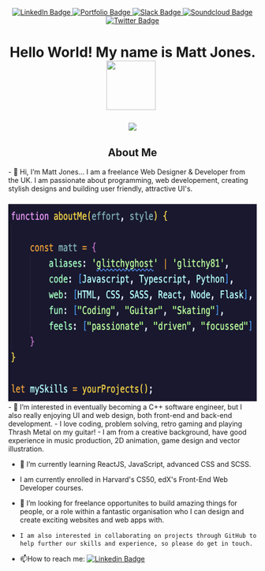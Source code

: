 <!-- Custom profile -->

<!-- Readme top-->
<a name="readme-top"></a>

<!-- badges -->
<div id="badges" align="center">
 <a href="https://www.linkedin.com/in/matt-jones-zx81/">
  <img src="https://img.shields.io/badge/LinkedIn-blue?style=for-the-badge&logo=linkedin&logoColor=white" alt="LinkedIn Badge"/>
 </a>
 <a href="https://matt-jones-developer.github.io/i-am-developer-bootstrap-edition/">
  <img src="https://img.shields.io/badge/top%20repos-portfolio-brightgreen?style=for-the-badge&logo=Portfolio&logoColor=white" alt="Portfolio Badge"/>
 </a>
 <a href="https://ukvirtfept112-wi02517.slack.com/archives/C04DMB7BK0B">
  <img src="https://img.shields.io/badge/slack-group-yellow?style=for-the-badge&logo=slack&logoColor=white" alt="Slack Badge"/>
 </a>
 <a href="https://soundcloud.com/sampledat/sets/glitchys-dancehall-in-the-fine?si=ee679385a84c4479b4219273c70a548c&utm_source=clipboard&utm_medium=text&utm_campaign=social_sharing">
  <img src="https://img.shields.io/badge/soundcloud-music-orange?style=for-the-badge&logo=soundcloud&logoColor=white" alt="Soundcloud Badge"/>
 </a>
 <a href="https://twitter.com/glitchy81_dev">
  <img src="https://img.shields.io/badge/Twitter-blue?style=for-the-badge&logo=twitter&logoColor=white" alt="Twitter Badge"/>
 </a>
</div>

<!-- Profile header -->

<!-- welcome message -->
<div id="welcome" align="center">
 <h1>Hello World! My name is Matt Jones. 
 <img src="https://media.giphy.com/media/H8FP5CniGPbB4zFnRR/giphy.gif" width="100" height="100">
 <img src="https://komarev.com/ghpvc/?username=matt-jones-developer&style=flat-square&color=blue" alt=""/></h1>
</div>

<!-- animated gif -->
 
<div id="header" align="center">
 <img src="https://media.giphy.com/media/HwBlFQZFcAoUcPHZdX/giphy.gif">
</div>

<!-- about me  -->

<h2 align="center">About Me</h2>
- 👋 Hi, I’m Matt Jones...  I am a freelance Web Designer & Developer from the UK. I am passionate about programming, web developement, creating stylish designs and building user friendly, attractive UI's.
<!-- spacer -->
<div></div>

<!-- syntax about image -->
<div id="about-code" align="center">
 <h3></h3>
 <img src="assets/images/syntax_intro.png" width="800" height="400">
</div

 <div id="about-text" align="left">
- 👀 I’m interested in eventually becoming a C++ software engineer, but I also really enjoying UI and web design, both front-end and back-end development.  
-     I love coding, problem solving, retro gaming and playing Thrash Metal on my guitar!
-     I am from a creative background, have good experience in music production, 2D animation, game design and vector illustration.
 
- 🌱 I’m currently learning ReactJS, JavaScript, advanced CSS and SCSS.  
-    I am currently enrolled in Harvard's CS50, edX's Front-End Web Developer courses.

- 💞️ I’m looking for freelance opportunites to build amazing things for people, or a role within a fantastic organisation who I can design and create exciting websites and web apps with.
-     I am also interested in collaborating on projects through GitHub to help further our skills and experience, so please do get in touch.
    
- :mailbox:How to reach me: [![Linkedin Badge](https://img.shields.io/badge/-blue?style=flat&logo=Linkedin&logoColor=white)](https://www.linkedin.com/in/matt-jones-zx81/)

 </div>

[stars-shield]: https://img.shields.io/github/stars/matt-jones-developer.svg?style=for-the-badge
[stars-url]: https://matt-jones-developer.github.io/stargazer
[linkedin-shield]: https://img.shields.io/badge/-LinkedIn-black.svg?style=for-the-badge&logo=linkedin&colorB=555
[linkedin-url]: www.linkedin.com/in/matt-jones-zx81
<!---
Matt-Jones-Developer/Matt-Jones-Developer is a ✨ special ✨ repository because its `README.md` (this file) appears on your GitHub profile.
You can click the Preview link to take a look at your changes.
--->
